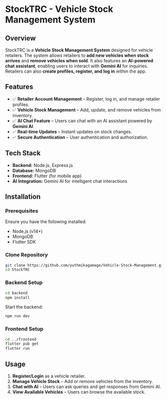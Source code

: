 # StockTRC - Vehicle Stock Management System

## Overview

StockTRC is a **Vehicle Stock Management System** designed for vehicle retailers. The system allows retailers to **add new vehicles when stock arrives** and **remove vehicles when sold**. It also features an **AI-powered chat assistant**, enabling users to interact with **Gemini AI** for inquiries. Retailers can also **create profiles, register, and log in** within the app.

## Features

- ✅ **Retailer Account Management** – Register, log in, and manage retailer profiles.
- ✅ **Vehicle Stock Management** – Add, update, and remove vehicles from inventory.
- ✅ **AI Chat Feature** – Users can chat with an AI assistant powered by **Gemini AI**.
- ✅ **Real-time Updates** – Instant updates on stock changes.
- ✅ **Secure Authentication** – User authentication and authorization.

## Tech Stack

- **Backend:** Node.js, Express.js
- **Database:** MongoDB
- **Frontend:** Flutter (for mobile app)
- **AI Integration:** Gemini AI for intelligent chat interactions

## Installation

### Prerequisites

Ensure you have the following installed:

- Node.js (v14+)
- MongoDB
- Flutter SDK

### Clone Repository

```sh
git clone https://github.com/yuthmikagamage/Vehicle-Stock-Management.git
cd StockTRC
```

### Backend Setup

```sh
cd backend
npm install
```

Start the backend:

```sh
npm run dev
```

### Frontend Setup

```sh
cd ../frontend
flutter pub get
flutter run
```

## Usage

1. **Register/Login** as a vehicle retailer.
2. **Manage Vehicle Stock** – Add or remove vehicles from the inventory.
3. **Chat with AI** – Users can ask queries and get responses from Gemini AI.
4. **View Available Vehicles** – Users can browse the available stock.
